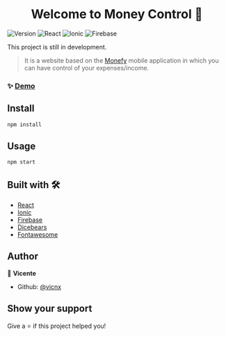 <h1 align="center">Welcome to Money Control  👋</h1>
<p>
  <img alt="Version" src="https://img.shields.io/badge/version-0.4-blue.svg?cacheSeconds=2592000" />
  <img alt="React" src="https://img.shields.io/badge/-React-333333?style=flat&logo=react" />
  <img alt="Ionic" src="https://img.shields.io/badge/-Ionic-333333?style=flat&logo=ionic" />
  <img alt="Firebase" src="https://img.shields.io/badge/-Firebase-333333?style=flat&logo=firebase" />
</p>

This project is still in development.

> It is a website based on the [Monefy](https://monefy.me) mobile application in which you can have control of your expenses/income.

### ✨ [Demo](https://vicnx.github.io/MoneyControl_Firebase_React/)

## Install

```sh
npm install
```

## Usage

```sh
npm start
```

## Built with 🛠️

- [React](https://es.reactjs.org)
- [Ionic](https://ionicframework.com)
- [Firebase](https://firebase.google.com/)
- [Dicebears](https://avatars.dicebear.com)
- [Fontawesome](https://fontawesome.com)

## Author

👤 **Vicente**

- Github: [@vicnx](https://github.com/vicnx)

## Show your support

Give a ⭐️ if this project helped you!
